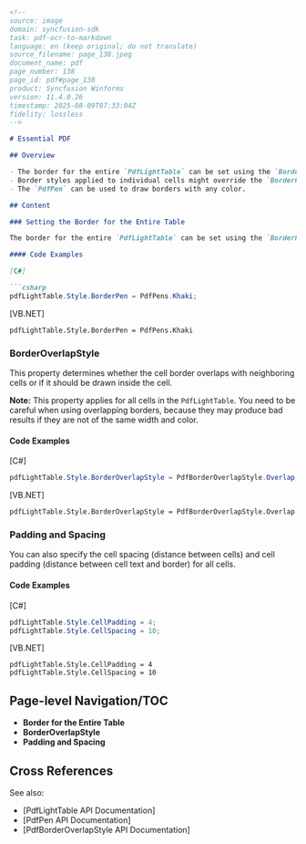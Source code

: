 ```markdown
<!--
source: image
domain: syncfusion-sdk
task: pdf-ocr-to-markdown
language: en (keep original; do not translate)
source_filename: page_138.jpeg
document_name: pdf
page_number: 138
page_id: pdf#page_138
product: Syncfusion Winforms
version: 11.4.0.26
timestamp: 2025-08-09T07:33:04Z
fidelity: lossless
-->

# Essential PDF

## Overview

- The border for the entire `PdfLightTable` can be set using the `BorderPen` property.
- Border styles applied to individual cells might override the `BorderPen` value.
- The `PdfPen` can be used to draw borders with any color.

## Content

### Setting the Border for the Entire Table

The border for the entire `PdfLightTable` can be set using the `BorderPen` property. Also, border styles applied to individual cells might override this value. You can specify the `PdfPen` to be used to draw border with any color.

#### Code Examples

[C#]

```csharp
pdfLightTable.Style.BorderPen = PdfPens.Khaki;
```

[VB.NET]

```vb.net
pdfLightTable.Style.BorderPen = PdfPens.Khaki
```

### BorderOverlapStyle

This property determines whether the cell border overlaps with neighboring cells or if it should be drawn inside the cell.

**Note:** This property applies for all cells in the `PdfLightTable`. You need to be careful when using overlapping borders, because they may produce bad results if they are not of the same width and color.

#### Code Examples

[C#]

```csharp
pdfLightTable.Style.BorderOverlapStyle = PdfBorderOverlapStyle.Overlap;
```

[VB.NET]

```vb.net
pdfLightTable.Style.BorderOverlapStyle = PdfBorderOverlapStyle.Overlap
```

### Padding and Spacing

You can also specify the cell spacing (distance between cells) and cell padding (distance between cell text and border) for all cells.

#### Code Examples

[C#]

```csharp
pdfLightTable.Style.CellPadding = 4;
pdfLightTable.Style.CellSpacing = 10;
```

[VB.NET]

```vb.net
pdfLightTable.Style.CellPadding = 4
pdfLightTable.Style.CellSpacing = 10
```

## Page-level Navigation/TOC

- **Border for the Entire Table**
- **BorderOverlapStyle**
- **Padding and Spacing**

## Cross References

See also:

- [PdfLightTable API Documentation]
- [PdfPen API Documentation]
- [PdfBorderOverlapStyle API Documentation]

<!-- tags: [PdfLightTable, BorderPen, PdfPen, BorderOverlapStyle, CellPadding, CellSpacing] keywords: [Syncfusion, Winforms, PDF, Table, Border, Padding, Spacing] -->
```
